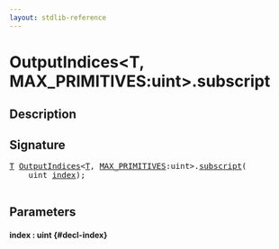 ```yaml
---
layout: stdlib-reference
---
```


# OutputIndices\<T, MAX\_PRIMITIVES:uint\>\.subscript

## Description





## Signature 

<pre>
<a href="/stdlib-reference/types/OutputIndices/index#typeparam-T" class="code_type">T</a> <a href="/stdlib-reference/types/OutputIndices/index" class="code_type">OutputIndices</a>&lt;<a href="/stdlib-reference/types/OutputIndices/index#typeparam-T" class="code_type">T</a>, <a href="/stdlib-reference/types/OutputIndices/index#decl-MAX_PRIMITIVES" class="code_var">MAX_PRIMITIVES</a>:<span class="code_keyword">uint</span>&gt;.<a href="/stdlib-reference/types/OutputIndices/subscript">subscript</a>(
    <span class="code_keyword">uint</span> <a href="/stdlib-reference/types/OutputIndices/subscript#decl-index" class="code_param">index</a>);

</pre>

## Parameters

#### index  : uint {#decl-index}

